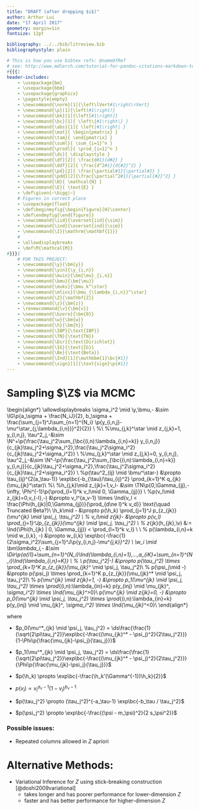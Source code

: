 ```yaml
---
title: "DRAFT (after dropping $i$)"
author: Arthur Lui
date: "17 April 2017"
geometry: margin=1in
fontsize: 12pt

bibliography: ../../bib/litreview.bib
bibliographystyle: plain 

# This is how you use bibtex refs: @nameOfRef
# see: http://www.mdlerch.com/tutorial-for-pandoc-citations-markdown-to-latex.html
#{{{1
header-includes: 
    - \usepackage{bm}
    - \usepackage{bbm}
    - \usepackage{graphicx}
    - \pagestyle{empty}
    - \newcommand{\norm}[1]{\left\lVert#1\right\rVert}
    - \newcommand{\p}[1]{\left(#1\right)}
    - \newcommand{\bk}[1]{\left[#1\right]}
    - \newcommand{\bc}[1]{ \left\{#1\right\} }
    - \newcommand{\abs}[1]{ \left|#1\right| }
    - \newcommand{\mat}{ \begin{pmatrix} }
    - \newcommand{\tam}{ \end{pmatrix} }
    - \newcommand{\suml}{ \sum_{i=1}^n }
    - \newcommand{\prodl}{ \prod_{i=1}^n }
    - \newcommand{\ds}{ \displaystyle }
    - \newcommand{\df}[2]{ \frac{d#1}{d#2} }
    - \newcommand{\ddf}[2]{ \frac{d^2#1}{d{#2}^2} }
    - \newcommand{\pd}[2]{ \frac{\partial#1}{\partial#2} }
    - \newcommand{\pdd}[2]{\frac{\partial^2#1}{\partial{#2}^2} }
    - \newcommand{\N}{ \mathcal{N} }
    - \newcommand{\E}{ \text{E} }
    - \def\given{~\bigg|~}
    # Figures in correct place
    - \usepackage{float}
    - \def\beginmyfig{\begin{figure}[H]\center}
    - \def\endmyfig{\end{figure}}
    - \newcommand{\iid}{\overset{iid}{\sim}}
    - \newcommand{\ind}{\overset{ind}{\sim}}
    - \newcommand{\I}{\mathrm{\mathbf{I}}}
    #
    - \allowdisplaybreaks
    - \def\M{\mathcal{M}}
#}}}1
    # FOR THIS PROJECT:
    - \newcommand{\y}{\bm{y}}
    - \newcommand{\yin}{\y_{i,n}}
    - \newcommand{\muin}{\bm{\mu}_{i,n}}
    - \newcommand{\bmu}{\bm{\mu}}
    - \newcommand{\muks}{\bmu_k^\star}
    - \newcommand{\mlins}{\bmu_{\lambda_{i,n}}^\star}
    - \newcommand{\Z}{\mathbf{Z}}
    - \newcommand{\z}{\bm{z}}
    - \renewcommand{\v}{\bm{v}}
    - \newcommand{\bzero}{\bm{0}}
    - \newcommand{\w}{\bm{w}}
    - \newcommand{\h}{\bm{h}}
    - \newcommand{\IBP}{\text{IBP}}
    - \newcommand{\TN}{\text{TN}}
    - \newcommand{\Dir}{\text{Dirichlet}}
    - \newcommand{\IG}{\text{IG}}
    - \newcommand{\Be}{\text{Beta}}
    - \newcommand{\Ind}[1]{\mathbbm{1}\bc{#1}}
    - \newcommand{\sign}[1]{\text{sign}\p{#1}}
---
```



# Sampling $\Z$ via MCMC

\begin{align*}
\allowdisplaybreaks
\sigma_i^2 \mid \y,\bmu,- &\sim  \IG\p{a_\sigma + \frac{N_iJ}{2}, b_\sigma + \frac{\sum_{j=1}^J\sum_{n=1}^{N_i} \p{y_{i,n,j}-\mu^\star_{j,\lambda_{i,n}}}^2}{2}} \\
%\\
%\mu_{j,k}^\star \mid z_{j,k}=1, y_{i,n,j}, \tau^2_j,-&\sim \N^+\p{\frac{\tau_j^2\sum_{\bc{(i,n):\lambda_{i,n}=k}} y_{i,n,j}}{c_{jk}\tau_j^2+\sigma_i^2},\frac{\tau_j^2\sigma_i^2}{c_{jk}\tau_j^2+\sigma_i^2}} \\
%\mu_{j,k}^\star \mid z_{j,k}=0, y_{i,n,j}, \tau^2_j,-&\sim \N^-\p{\frac{\tau_j^2\sum_{\bc{(i,n):\lambda_{i,n}=k}} y_{i,n,j}}{c_{jk}\tau_j^2+\sigma_i^2},\frac{\tau_j^2\sigma_i^2}{c_{jk}\tau_j^2+\sigma_i^2}} \\
%p(\tau^2_{ij} \mid \bmu^\star-) &\propto \tau_{ij}^{2(a_\tau-1)} \exp\bc{-b_{\tau}/\tau_{ij}^2} \prod_{k=1}^K q_{jk}(\mu_{jk}^\star)\\
%\\
%h_{j,k}\mid z_{jk}=1,v_l- &\sim \TN\p{0,\Gamma_{jj},-\infty, \Phi^{-1}\p{\prod_{l=1}^k v_l\mid 0, \Gamma_{jj}}} \\
%p(v_l\mid z_{jk}=0,v_{-l},-) &\propto v_l^{a_v-1} \times \Ind{v_l < \frac{\Phi(h_{jk}|0,\Gamma_{jj})}{\prod_{d\ne l}^k v_d}} \text{\quad Truncated Beta?}\\
\h_k\mid - &\propto p(\h_k) \prod_{j=1}^J p_{z_{jk}}(\mu^*_{jk} \mid \psi_j, \tau_j^2) \\
%
v_l\mid z_{jk}- &\propto p(v_l) \prod_{j=1}^Jp_{z_{jk}}(\mu^*_{jk} \mid \psi_j, \tau_j^2) \\
%
z_{jk}(h_{jk},\v) &:= \Ind{\Phi(h_{jk} | 0, \Gamma_{jj}) < \prod_{l=1}^k v_l} \\
\\
%
p(\lambda_{i,n}=k \mid w_{i,k}, -) &\propto w_{i,k} \exp\bc{-\frac{1}{2\sigma_i^2}\sum_{j=1}^J\p{y_{i,n,j}-\mu^*_{j,k}}^2} \\
\w_i \mid \bm\lambda_i,- &\sim \Dir\p{a_{i1}+\sum_{n=1}^{N_i}\Ind{\lambda_{i,n}=1},...,a_{iK}+\sum_{n=1}^{N_i}\Ind{\lambda_{i,n}=K}} \\
%
\\
p(\tau_j^2|-) &\propto p(\tau_j^2) \times \prod_{k=1}^K p_{z_{jk}}(\mu_{jk}^* \mid \psi_j, \tau_j^2)\\
%
p(\psi_j\mid -) &\propto p(\psi_j) \times \prod_{k=1}^K p_{z_{jk}}(\mu_{jk}^* \mid \psi_j, \tau_j^2)\\
%
p(\mu^*_{jk} \mid z_{jk}=1, -) &\propto p_1(\mu^*_{jk} \mid \psi_j, \tau_j^2) \times \prod_{(i,n):\lambda_{in}=k} p(y_{inj} \mid \mu_{jk}^*, \sigma_i^2) \times \Ind{\mu_{jk}^*>0}\\
p(\mu^*_{jk} \mid z_{jk}=0, -) &\propto p_0(\mu^*_{jk} \mid \psi_j, \tau_j^2) \times \prod_{(i,n):\lambda_{in}=k} p(y_{inj} \mid \mu_{jk}^*, \sigma_i^2) \times \Ind{\mu_{jk}^*<0}\\
\end{align*}

where 

- $p_0(\mu^*_{jk} \mid \psi_j, \tau_j^2) = \ds\frac{\frac{1}{\sqrt{2\pi\tau_j^2}}\exp\bc{-\frac{(\mu_{jk}^* - \psi_j)^2}{2\tau_j^2}}}{1-\Phi\p{\frac{\mu_{jk}-\psi_j}{\tau_j}}}$

- $p_1(\mu^*_{jk} \mid \psi_j, \tau_j^2) = \ds\frac{\frac{1}{\sqrt{2\pi\tau_j^2}}\exp\bc{-\frac{(\mu_{jk}^* - \psi_j)^2}{2\tau_j^2}}}{\Phi\p{\frac{\mu_{jk}-\psi_j}{\tau_j}}}$

- $p(\h_k) \propto \exp\bc{-\frac{\h_k'(\Gamma^{-1})\h_k}{2}}$

- $p(v_l) \propto v_l^{a_v-1} (1-v_l)^{b_v-1}$

- $p(\tau_j^2) \propto (\tau_j^2)^{-a_\tau-1} \exp\bc{-b_\tau / \tau_j^2}$

- $p(\psi_j^2) \propto \exp\bc{-\frac{(\psi - m_\psi)^2}{2 s_\psi^2}}$

### Possible issues:

- Repeated columns allowed in $Z$ apriori

# Alternative Methods:

- Variational Inference for $Z$ using stick-breaking construction [@doshi2009variational]
    - takes longer and has poorer performance for lower-dimension $Z$
    - faster and has better performance for higher-dimension $Z$


[comment]: <> (%
  All these are commented
  No strange spell checks in the commetns.
  $$\alpha$$
%)

